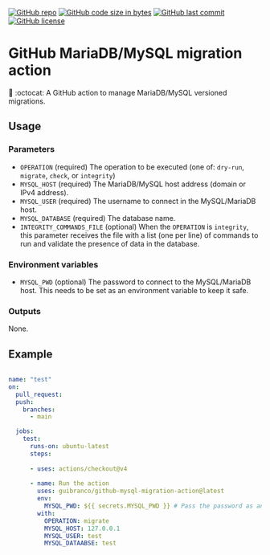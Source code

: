 [![GitHub repo](https://img.shields.io/badge/GitHub-guibranco%2Fgithub--mysql--migration--action-green.svg?style=plastic&logo=github)](https://github.com/guibranco/github-mysql-migration-action "shields.io")
[![GitHub code size in bytes](https://img.shields.io/github/languages/code-size/guibranco/github-mysql-migration-action?color=green&label=Code%20size&style=plastic&logo=github)](https://github.com/guibranco/github-mysql-migration-action "shields.io")
[![GitHub last commit](https://img.shields.io/github/last-commit/guibranco/github-mysql-migration-action?color=green&logo=github&style=plastic&label=Last%20commit)](https://github.com/guibranco/github-mysql-migration-action "shields.io")
[![GitHub license](https://img.shields.io/github/license/guibranco/github-mysql-migration-action?color=green&logo=github&style=plastic&label=License)](https://github.com/guibranco/github-mysql-migration-action "shields.io")

# GitHub MariaDB/MySQL migration action

🎲 :octocat: A GitHub action to manage MariaDB/MySQL versioned migrations.

## Usage

### Parameters

* `OPERATION` (required)
The operation to be executed (one of: `dry-run`, `migrate`, `check`, or `integrity`)
* `MYSQL_HOST` (required)
The MariaDB/MySQL host address (domain or IPv4 address).
* `MYSQL_USER` (required)
The username to connect in the MySQL/MariaDB host.
* `MYSQL_DATABASE` (required)
The database name.
* `INTEGRITY_COMMANDS_FILE` (optional)
When the `OPERATION` is `integrity`, this parameter receives the file with a list (one per line) of commands to run and validate the presence of data in the database.

### Environment variables

* `MYSQL_PWD` (optional)
The password to connect to the MySQL/MariaDB host. This needs to be set as an environment variable to keep it safe.

### Outputs

None.

## Example

```yml

name: "test"
on:
  pull_request:
  push:
    branches:
      - main

  jobs:
    test:
      runs-on: ubuntu-latest
      steps:
      
      - uses: actions/checkout@v4
  
      - name: Run the action
        uses: guibranco/github-mysql-migration-action@latest
        env:
          MYSQL_PWD: ${{ secrets.MYSQL_PWD }} # Pass the password as an environment variable to keep it secret.
        with:
          OPERATION: migrate
          MYSQL_HOST: 127.0.0.1
          MYSQL_USER: test
          MYSQL_DATAABSE: test          
```
